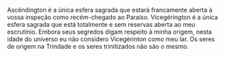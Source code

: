 ﻿Ascêndington é a única esfera sagrada que estará francamente aberta à vossa inspeção como recém-chegado ao Paraíso. Vicegérington é a única esfera sagrada que está totalmente e sem reservas aberta ao meu escrutínio. Embora seus segredos digam respeito à minha origem, nesta idade do universo eu não considero Vicegérinton como meu lar. Os seres de origem na Trindade e os seres trinitizados não são o mesmo.